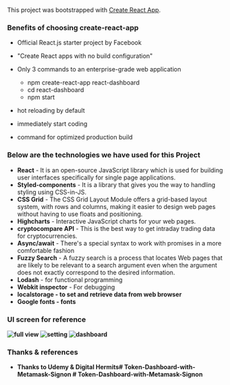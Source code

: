 This project was bootstrapped with [Create React App](https://github.com/facebook/create-react-app).

### Benefits of choosing create-react-app
* Official React.js starter project by Facebook
* "Create React apps with no build configuration"
* Only 3 commands to an enterprise-grade web application
  
    - npm create-react-app react-dashboard
    - cd react-dashboard
    - npm start

* hot reloading by default
* immediately start coding
* command for optimized production build

### Below are the technologies we have used for this Project<br>

* <b>React</b> - It is an open-source JavaScript library which is used for building user interfaces specifically for single page applications.
* <b>Styled-components</b> - It is a library that gives you the way to handling styling using CSS-in-JS.
* <b>CSS Grid</b> - The CSS Grid Layout Module offers a grid-based layout system, with rows and columns, making it easier to design web pages without having to use floats and positioning.
* <b>Highcharts</b> - Interactive JavaScript charts for your web pages.
* <b>cryptocompare API</b> - This is the best way to get intraday trading data for cryptocurrencies.
* <b>Async/await</b> - There's a special syntax to work with promises in a more comfortable fashion
* <b>Fuzzy Search</b> - A fuzzy search is a process that locates Web pages that are likely to be relevant to a search argument even when the argument does not exactly correspond to the desired information.
* <b>Lodash</b> - for functional programming
* <b>Webkit inspector</b> -  For debugging
* <b>localstorage - to set and retrieve data from web browser
* <b>Google fonts</b> - fonts 

### UI screen for reference
<img src='./images/Full_coin_list.png' alt='full view'/>
<img src='./images/setting.png' alt='setting'/>
<img src='./images/Dashboard.png' alt='dashboard'/>

### Thanks & references
* Thanks to Udemy & Digital Hermits#   T o k e n - D a s h b o a r d - w i t h - M e t a m a s k - S i g n o n  
 #   T o k e n - D a s h b o a r d - w i t h - M e t a m a s k - S i g n o n  
 